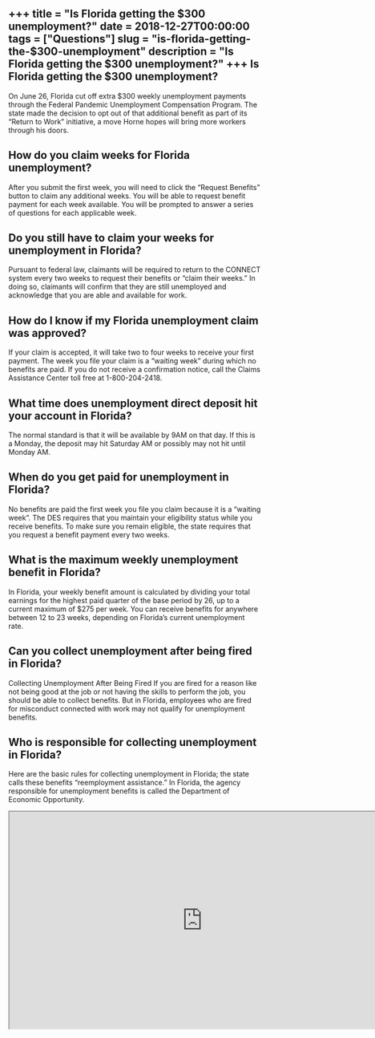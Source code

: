 +++
title = "Is Florida getting the $300 unemployment?"
date = 2018-12-27T00:00:00
tags = ["Questions"]
slug = "is-florida-getting-the-$300-unemployment"
description = "Is Florida getting the $300 unemployment?"
+++
Is Florida getting the $300 unemployment?
-----------------------------------------

On June 26, Florida cut off extra $300 weekly unemployment payments through the Federal Pandemic Unemployment Compensation Program. The state made the decision to opt out of that additional benefit as part of its “Return to Work” initiative, a move Horne hopes will bring more workers through his doors.

How do you claim weeks for Florida unemployment?
------------------------------------------------

After you submit the first week, you will need to click the “Request Benefits” button to claim any additional weeks. You will be able to request benefit payment for each week available. You will be prompted to answer a series of questions for each applicable week.

Do you still have to claim your weeks for unemployment in Florida?
------------------------------------------------------------------

Pursuant to federal law, claimants will be required to return to the CONNECT system every two weeks to request their benefits or “claim their weeks.” In doing so, claimants will confirm that they are still unemployed and acknowledge that you are able and available for work.

How do I know if my Florida unemployment claim was approved?
------------------------------------------------------------

If your claim is accepted, it will take two to four weeks to receive your first payment. The week you file your claim is a “waiting week” during which no benefits are paid. If you do not receive a confirmation notice, call the Claims Assistance Center toll free at 1-800-204-2418.

What time does unemployment direct deposit hit your account in Florida?
-----------------------------------------------------------------------

The normal standard is that it will be available by 9AM on that day. If this is a Monday, the deposit may hit Saturday AM or possibly may not hit until Monday AM.

When do you get paid for unemployment in Florida?
-------------------------------------------------

No benefits are paid the first week you file you claim because it is a “waiting week”. The DES requires that you maintain your eligibility status while you receive benefits. To make sure you remain eligible, the state requires that you request a benefit payment every two weeks.

What is the maximum weekly unemployment benefit in Florida?
-----------------------------------------------------------

In Florida, your weekly benefit amount is calculated by dividing your total earnings for the highest paid quarter of the base period by 26, up to a current maximum of $275 per week. You can receive benefits for anywhere between 12 to 23 weeks, depending on Florida’s current unemployment rate.

Can you collect unemployment after being fired in Florida?
----------------------------------------------------------

Collecting Unemployment After Being Fired If you are fired for a reason like not being good at the job or not having the skills to perform the job, you should be able to collect benefits. But in Florida, employees who are fired for misconduct connected with work may not qualify for unemployment benefits.

Who is responsible for collecting unemployment in Florida?
----------------------------------------------------------

Here are the basic rules for collecting unemployment in Florida; the state calls these benefits “reemployment assistance.” In Florida, the agency responsible for unemployment benefits is called the Department of Economic Opportunity.

<iframe allow="accelerometer; autoplay; clipboard-write; encrypted-media; gyroscope; picture-in-picture" allowfullscreen="" class="__youtube_prefs__  epyt-is-override  no-lazyload" data-no-lazy="1" data-origheight="433" data-origwidth="770" data-skipgform_ajax_framebjll="" height="433" id="_ytid_19007" loading="lazy" src="https://www.youtube.com/embed/kI4d-jXz00k?enablejsapi=1&autoplay=0&cc_load_policy=0&cc_lang_pref=&iv_load_policy=1&loop=0&modestbranding=0&rel=1&fs=1&playsinline=0&autohide=2&theme=dark&color=red&controls=1&" title="YouTube player" width="770"></iframe>